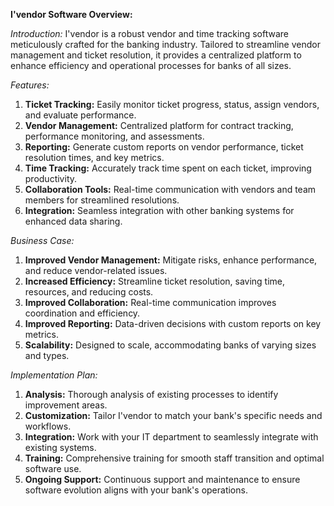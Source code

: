 **I'vendor Software Overview:**

*Introduction:*
I'vendor is a robust vendor and time tracking software meticulously crafted for the banking industry. Tailored to streamline vendor management and ticket resolution, it provides a centralized platform to enhance efficiency and operational processes for banks of all sizes.

*Features:*
1. **Ticket Tracking:** Easily monitor ticket progress, status, assign vendors, and evaluate performance.
2. **Vendor Management:** Centralized platform for contract tracking, performance monitoring, and assessments.
3. **Reporting:** Generate custom reports on vendor performance, ticket resolution times, and key metrics.
4. **Time Tracking:** Accurately track time spent on each ticket, improving productivity.
5. **Collaboration Tools:** Real-time communication with vendors and team members for streamlined resolutions.
6. **Integration:** Seamless integration with other banking systems for enhanced data sharing.

*Business Case:*
1. **Improved Vendor Management:** Mitigate risks, enhance performance, and reduce vendor-related issues.
2. **Increased Efficiency:** Streamline ticket resolution, saving time, resources, and reducing costs.
3. **Improved Collaboration:** Real-time communication improves coordination and efficiency.
4. **Improved Reporting:** Data-driven decisions with custom reports on key metrics.
5. **Scalability:** Designed to scale, accommodating banks of varying sizes and types.

*Implementation Plan:*
1. **Analysis:** Thorough analysis of existing processes to identify improvement areas.
2. **Customization:** Tailor I'vendor to match your bank's specific needs and workflows.
3. **Integration:** Work with your IT department to seamlessly integrate with existing systems.
4. **Training:** Comprehensive training for smooth staff transition and optimal software use.
5. **Ongoing Support:** Continuous support and maintenance to ensure software evolution aligns with your bank's operations.
